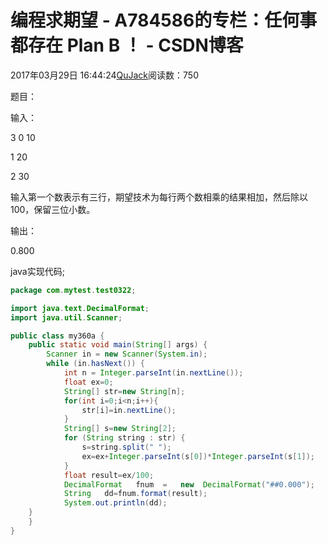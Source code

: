 # 编程求期望 - A784586的专栏：任何事都存在 Plan B ！ - CSDN博客





2017年03月29日 16:44:24[QuJack](https://me.csdn.net/A784586)阅读数：750








题目：

输入：

3
0 10

1 20

2 30

输入第一个数表示有三行，期望技术为每行两个数相乘的结果相加，然后除以100，保留三位小数。

输出：

0.800




java实现代码;



```java
package com.mytest.test0322;

import java.text.DecimalFormat;
import java.util.Scanner;

public class my360a {
	public static void main(String[] args) {
		Scanner in = new Scanner(System.in);
		while (in.hasNext()) {
			int n = Integer.parseInt(in.nextLine());
			float ex=0;
			String[] str=new String[n];
			for(int i=0;i<n;i++){
				str[i]=in.nextLine();
			}
			String[] s=new String[2];
			for (String string : str) {
				s=string.split(" ");
				ex=ex+Integer.parseInt(s[0])*Integer.parseInt(s[1]);
			}
			float result=ex/100;
			DecimalFormat   fnum  =   new  DecimalFormat("##0.000");
			String   dd=fnum.format(result);  
			System.out.println(dd);
	}
	}
}
```
















